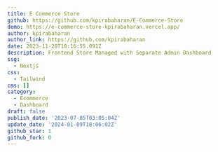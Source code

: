 ```yaml
---
title: E Commerce Store
github: https://github.com/kpirabaharan/E-Commerce-Store
demo: https://e-commerce-store-kpirabaharan.vercel.app/
author: kpirabaharan
author_link: https://github.com/kpirabaharan
date: 2023-11-28T10:16:55.091Z
description: Frontend Store Managed with Separate Admin Dashboard
ssg:
  - Nextjs
css:
  - Tailwind
cms: []
category:
  - Ecommerce
  - Dashboard
draft: false
publish_date: '2023-07-05T03:05:04Z'
update_date: '2024-01-09T18:06:02Z'
github_star: 1
github_fork: 0
---
```

